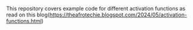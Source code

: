 This repository covers example code for different activation functions as read on this blog(https://theafrotechie.blogspot.com/2024/05/activation-functions.html)
